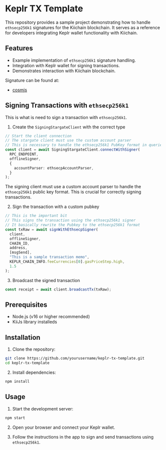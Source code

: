 # Keplr TX Template

This repository provides a sample project demonstrating how to handle `ethsecp256k1` signatures for the Kiichain blockchain. It serves as a reference for developers integrating Keplr wallet functionality with Kiichain.

## Features

- Example implementation of `ethsecp256k1` signature handling.
- Integration with Keplr wallet for signing transactions.
- Demonstrates interaction with Kiichain blockchain.

Signature can be found at:

- [cosmjs](./src/cosmjs/ethsecp256k1.ts)

## Signing Transactions with `ethsecp256k1`

This is what is need to sign a transaction with `ethsecp256k1`.

1. Create the `SigningStargateClient` with the correct type

```typescript
// Start the client connection
// The stargate client must use the custom account parser
// This is necessary to handle the ethsecp256k1 PubKey format in queries
const client = await SigningStargateClient.connectWithSigner(
  RPC_ENDPOINT,
  offlineSigner,
  {
    accountParser: ethsecpAccountParser,
  }
);
```

The signing client must use a custom account parser to handle the `ethsecp256k1` public key format. This is crucial for correctly signing transactions.

2. Sign the transaction with a custom pubkey

```typescript
// This is the important bit
// This signs the transaction using the ethsecp256k1 signer
// It basically rewrite the Pubkey to the ethsecp256k1 format
const txRaw = await signWithEthsecpSigner(
  client,
  offlineSigner,
  CHAIN_ID,
  address,
  [msgSend],
  "This is a sample transaction memo",
  KEPLR_CHAIN_INFO.feeCurrencies[0].gasPriceStep.high,
  1.5
);
```

3. Broadcast the signed transaction

```typescript
const receipt = await client.broadcastTx(txRaw);
```

## Prerequisites

- Node.js (v16 or higher recommended)
- KiiJs library installeds

## Installation

1. Clone the repository:

```bash
git clone https://github.com/yourusername/keplr-tx-template.git
cd keplr-tx-template
```

2. Install dependencies:

```bash
npm install
```

## Usage

1. Start the development server:

```bash
npm start
```

2. Open your browser and connect your Keplr wallet.

3. Follow the instructions in the app to sign and send transactions using `ethsecp256k1`.
